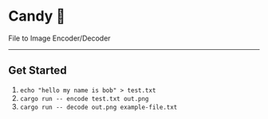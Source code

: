 # Candy :candy:
File to Image Encoder/Decoder

---

## Get Started
1. `echo "hello my name is bob" > test.txt`
2. `cargo run -- encode test.txt out.png`
3. `cargo run -- decode out.png example-file.txt`
